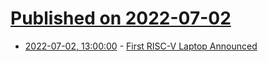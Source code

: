 # [Published on 2022-07-02](index.md)

* [2022-07-02, 13:00:00](https://hardware.slashdot.org/story/22/07/01/2354224/first-risc-v-laptop-announced?utm_source=rss1.0mainlinkanon&utm_medium=feed) - [First RISC-V Laptop Announced](https://hardware.slashdot.org/story/22/07/01/2354224/first-risc-v-laptop-announced?utm_source=rss1.0mainlinkanon&utm_medium=feed)
